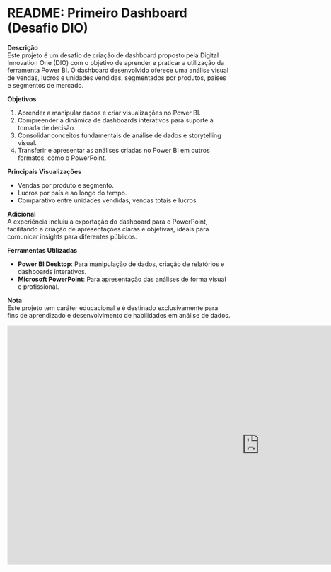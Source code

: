 # README: Primeiro Dashboard (Desafio DIO)

**Descrição**  
Este projeto é um desafio de criação de dashboard proposto pela Digital Innovation One (DIO) com o objetivo de aprender e praticar a utilização da ferramenta Power BI. O dashboard desenvolvido oferece uma análise visual de vendas, lucros e unidades vendidas, segmentados por produtos, países e segmentos de mercado.

**Objetivos**  
1. Aprender a manipular dados e criar visualizações no Power BI.  
2. Compreender a dinâmica de dashboards interativos para suporte à tomada de decisão.  
3. Consolidar conceitos fundamentais de análise de dados e storytelling visual.  
4. Transferir e apresentar as análises criadas no Power BI em outros formatos, como o PowerPoint.

**Principais Visualizações**  
- Vendas por produto e segmento.  
- Lucros por país e ao longo do tempo.  
- Comparativo entre unidades vendidas, vendas totais e lucros.  

**Adicional**  
A experiência incluiu a exportação do dashboard para o PowerPoint, facilitando a criação de apresentações claras e objetivas, ideais para comunicar insights para diferentes públicos.

**Ferramentas Utilizadas**  
- **Power BI Desktop**: Para manipulação de dados, criação de relatórios e dashboards interativos.  
- **Microsoft PowerPoint**: Para apresentação das análises de forma visual e profissional.  

**Nota**  
Este projeto tem caráter educacional e é destinado exclusivamente para fins de aprendizado e desenvolvimento de habilidades em análise de dados.

<iframe title="Primeiro Dashboard (DesafioDIO)" width="1140" height="541.25" src="https://app.powerbi.com/reportEmbed?reportId=9f1f310e-0d36-455b-8e9e-0bc3057d59fa&autoAuth=true&ctid=6f9e3b1e-1809-444a-81d3-82d40a928812" frameborder="0" allowFullScreen="true"></iframe>
